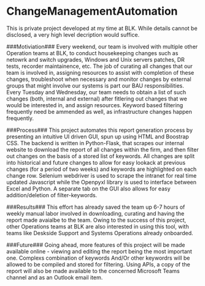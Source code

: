 # ChangeManagementAutomation

This is private project developed at my time at BLK.
While details cannot be disclosed, a very high level decription would suffice.

###Motiviation###
Every weekend, our team is involved with multiple other Operation teams at BLK, to conduct housekeeping changes such as netowrk and switch upgrades, Windows and Unix servers patches,
DR tests, recorder maintainence, etc.
The job of curating all changes that our team is involved in, assigning resources to assist with completion of these changes, troubleshoot when necessary and monitor changes by external groups that might involve our systems is part our BAU responsibilities.
Every Tuesday and Wednesday, our team needs to obtain a list of such changes (both, internal and external) after fitlering out changes that we would be interested in, and assign resources. 
Keyword based filtering frequently need be ammended as well, as infrastructure changes happen frequently.

###Process###
This project automates this report generation process by presenting an intuitive UI driven GUI, spun up using HTML and Boostrap CSS.
The backend is written in Python-Flask, that scrapes our internal website to download the report of all changes within the firm, and then filter out changes on the basis of a stored list of keywords.
All changes are split into historical and future changes to allow for easy lookack at previous changes (for a period of two weeks) and keywords are highlighted on each change row.
Selenium webdriver is used to scrape the intranet for real time updated Javascript while the Openpyxl library is used to interface between Excel and Python. 
A separate tab on the GUI also allows for easy addition/deletion of filter-keywords.

###Results###
This effort has already saved the team up 6-7 hours of weekly manual labor involved in downloading, curating and having the report made avaialbe to the team.
Owing to the success of this project, other Operations teams at BLK are also interested in using this tool, with teams like Deskside Support and Systems Operations already onboarded.

###Future###
Going ahead, more features of this project will be made available online - viewing and editing the report being the most important one.
Complexs combination of keywords And/Or other keywordrs will be allowed to be compiled and stored for filtering.
Using APIs, a copy of the report will also be made available to the concerned Microsoft Teams channel and as an Outlook email item.
